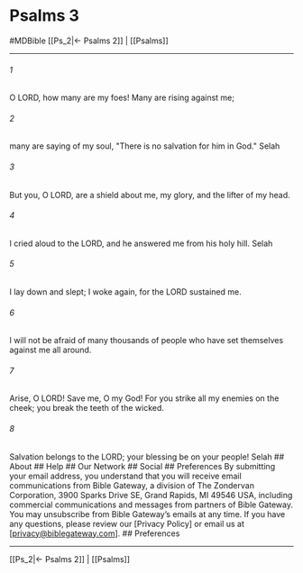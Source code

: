 # Psalms 3
#MDBible
[[Ps_2|← Psalms 2]] | [[Psalms]]

***






###### 1 


O LORD, how many are my foes! Many are rising against me; 





###### 2 


many are saying of my soul, "There is no salvation for him in God." Selah 





###### 3 


But you, O LORD, are a shield about me, my glory, and the lifter of my head. 





###### 4 


I cried aloud to the LORD, and he answered me from his holy hill. Selah 





###### 5 


I lay down and slept; I woke again, for the LORD sustained me. 





###### 6 


I will not be afraid of many thousands of people who have set themselves against me all around. 





###### 7 


Arise, O LORD! Save me, O my God! For you strike all my enemies on the cheek; you break the teeth of the wicked. 





###### 8 


Salvation belongs to the LORD; your blessing be on your people! Selah ## About ## Help ## Our Network ## Social ## Preferences By submitting your email address, you understand that you will receive email communications from Bible Gateway, a division of The Zondervan Corporation, 3900 Sparks Drive SE, Grand Rapids, MI 49546 USA, including commercial communications and messages from partners of Bible Gateway. You may unsubscribe from Bible Gateway&rsquo;s emails at any time. If you have any questions, please review our [Privacy Policy] or email us at [privacy@biblegateway.com]. ## Preferences

***

[[Ps_2|← Psalms 2]] | [[Psalms]]
